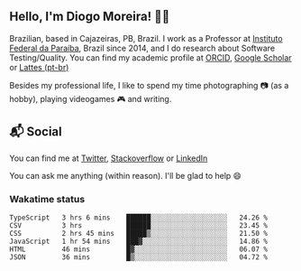 ## Hello, I'm Diogo Moreira! 👋🏻

Brazilian, based in Cajazeiras, PB, Brazil.
I work as a Professor at [Instituto Federal da Paraíba](https://ifpb.edu.br), Brazil since 2014, and I do research about Software Testing/Quality. You can find my academic profile at [ORCID](https://orcid.org/0000-0003-1803-6565), [Google Scholar](https://scholar.google.com.br/citations?hl=pt-BR&user=DlSdlvEAAAAJ) or [Lattes (pt-br)](http://buscatextual.cnpq.br/buscatextual/visualizacv.do?id=K4384159A1)

Besides my professional life, I like to spend my time photographing 📷 (as a hobby), playing videogames 🎮 and writing.

## 📬 Social

You can find me at [Twitter](https://twitter.com/diogodmoreira), [Stackoverflow](https://stackoverflow.com/users/1541533/diogo-moreira) or [LinkedIn](https://linkedin.com/in/diogodmoreira)

You can ask me anything (within reason). I'll be glad to help 😄

### Wakatime status

<!--START_SECTION:waka-->

```text
TypeScript   3 hrs 6 mins    ██████░░░░░░░░░░░░░░░░░░░   24.26 %
CSV          3 hrs           ██████░░░░░░░░░░░░░░░░░░░   23.45 %
CSS          2 hrs 45 mins   █████▒░░░░░░░░░░░░░░░░░░░   21.50 %
JavaScript   1 hr 54 mins    ███▓░░░░░░░░░░░░░░░░░░░░░   14.86 %
HTML         46 mins         █▓░░░░░░░░░░░░░░░░░░░░░░░   06.07 %
JSON         36 mins         █▒░░░░░░░░░░░░░░░░░░░░░░░   04.72 %
```

<!--END_SECTION:waka-->
